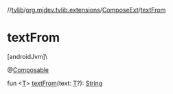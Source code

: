 //[tvlib](../../../index.md)/[org.mjdev.tvlib.extensions](../index.md)/[ComposeExt](index.md)/[textFrom](text-from.md)

# textFrom

[androidJvm]\

@[Composable](https://developer.android.com/reference/kotlin/androidx/compose/runtime/Composable.html)

fun &lt;[T](text-from.md)&gt; [textFrom](text-from.md)(text: [T](text-from.md)?): [String](https://kotlinlang.org/api/latest/jvm/stdlib/kotlin/-string/index.html)
